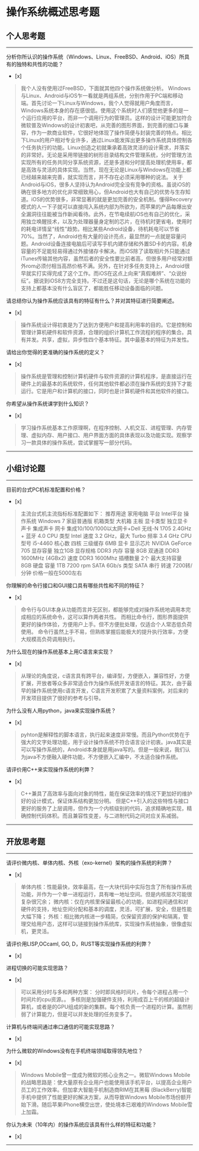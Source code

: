 # 操作系统概述思考题

## 个人思考题

---

分析你所认识的操作系统（Windows、Linux、FreeBSD、Android、iOS）所具有的独特和共性的功能？
- [x]  

>    我个人没有使用过FreeBSD，下面就其他四个操作系统做分析。
     Windows与Linux、Android与iOS乍一看就是两组系统，分别作用于PC端和移动端。首先讨论一下Linux与Windows，我个人觉得就用户角度而言，Windows系统本身的存在感很低。使用这个系统时人们感觉他更多的是一个运行应用的平台，而非一个调用行为的管理员。这样的设计可能更加符合微软普及Windows的设计初衷吧，从完善的图形界面，到完善的接口与兼容，作为一款商业软件，它很好地体现了操作简便与封装完善的特点。相比下Linux的用户相对专业许多，通过Linux能发挥出更多操作系统具体控制各个任务执行的功能。Linux创造之初就秉承着高效灵活的设计需求，并落实的非常好。无论是采用带链接的树形目录结构文件管理系统，分时管理方法实现所有的任务共同分享系统资源，还是多道和分时提高处理机使用率，都是高效与灵活的具体实现。当然，现在无论是Linux与Windows在功能上都已经越来越来完善，就实现而言，并不存在必须采用哪种的说法。
     关于Android与iOS，很多人坚持认为Android完全没有竞争的资格。虽说iOS的确在很多地方的优化非常细致用心，但Android也大有自己的优势与生存知道。iOS的优势很多，非常显著的就是更加完善的安全机制。懂得Recovery模式的人一下子就可以直接闯入系统内部为所欲为，而苹果的产品每爆出安全漏洞往往能被当作新闻看待。此外，在节电续航iOS也有自己的优化，采用独立唤醒技术，以及为处理器量身定制的芯片，在待机时更省电，使用时的耗电详情呈“线性”趋势。相比某些Android设备，待机耗电可以节省70%。当然了，Android也有大量的设计亮点，最显然的一点就是容量问题。Android设备连接电脑后可读写手机内建存储和外置SD卡的内容。机身容量的不足能轻易得通过外接储存卡解决。而iOS除了读取相片外只能通过iTunes传输其他内容，虽然后者的安全性要比前者高，但很多用户经常对额外rom必须付相当高昂价格不满。另外，在针对多任务支持上，Android很早就实打实得完成了这个工作。而iOS在这点上向来“真假难辨”、“众说纷纭”。据说到iOS8方完全支持。不过还是这句话，无论是哪个系统在功能的支持上都基本没有什么盲区了，都能胜任移动设备面临的问题。
   

请总结你认为操作系统应该具有的特征有什么？并对其特征进行简要阐述。
- [x]  

>   操作系统设计得初衷是为了达到方便用户和提高利用率的目的。它是控制和管理计算机硬件和软件资源，合理的组织计算机工作流程的程序的集合。具有并发。共享，虚拟，异步性四个基本特征。其中最基本的特征为并发性。

请给出你觉得的更准确的操作系统的定义？
- [x]  

>   操作系统是管理和控制计算机硬件与软件资源的计算机程序，是直接运行在硬件上的最基本的系统软件，任何其他软件都必须在操作系统的支持下才能运行。它是用户和计算机的接口，同时也是计算机硬件和其他软件的接口。

你希望从操作系统课学到什么知识？
- [x]  

>   学习操作系统基本工作原理啊，在程序控制、人机交互、进程管理、内存管理、虚拟内存、用户接口、用户界面方面的具体表现以及功能实现。观察学习一款具体的操作系统，尝试掌握写一部分代码。

---

## 小组讨论题

---

目前的台式PC机标准配置和价格？
- [x]  

> 主流台式机主流指标标准配置如下：
推荐用途	家用电脑
平台	Intel平台
操作系统	Windows 7 家庭普通版
机箱类型	大机箱
主板
显卡类型	独立显卡
声卡	集成声卡
网卡	集成10/100/1000以太网卡+Dell 无线-N 1705 2.4GHz + 蓝牙 4.0
CPU
类型	Intel
速度	3.2 GHz，最大 Turbo 频率 3.4 GHz
CPU型号	i5-4460
核心数	四核
三级缓存	6MB
显卡
显示芯片	NVIDIA GeForce 705
显存容量	独立1GB
显存规格	DDR3
内存
容量	8GB 双通道 DDR3 1600MHz (4GBx2)
速度	DDR3 1600Mhz
插槽数量	2个
最大支持容量	8GB
硬盘
容量	1TB 7200 rpm SATA 6Gb/s
类型	SATA 串行
转速	7200转/分钟
价格一般在5000左右

你理解的命令行接口和GUI接口具有哪些共性和不同的特征？
- [x]  

> 命令行与GUI本身从功能而言并无区别，都能够完成对操作系统地调用本完成相应的系统命令，这可以算作两者共性。
  而相比命令行，图形界面提供更好的操作体验，方便用户上手。但不方便批处理，仅适合个人常态低负荷使用。
  命令行虽然上手不易，但熟练掌握后能极大的提升执行效率，方便大规模高负荷调用执行。

为什么现在的操作系统基本上用C语言来实现？
- [x]  

>  从理论的角度说，c语言具有跨平台，编译型，方便嵌入，兼容性好，方便扩展，开放者等众多非常适合作为操作系统开发语言的特征。其次，由于最早的操作系统使用c语言开发，C语言开发积累了大量资料案例，对后来的开发项目提供了很好的参考与引导。

为什么没有人用python，java来实现操作系统？
- [x]  

>  pyhton是解释性的脚本语言，执行起来速度非常慢。而且Python优势在于强大的文字处理功能，用于设计操作系统不符合语言设计初衷。java其实是可以写操作系统的，Android本身就是用java写的。但是一般来说，我们认为java不方便融入硬件功能，不方便嵌入汇编中，不太适合操作系统。

请评价用C++来实现操作系统的利弊？
- [x]  

>  C++兼具了高效率与面向对象的特性，能在保证效率的情况下更加好的维护好的设计模式，保证体系结构更加分明。
但是C++引入的这些特性与接口更好的服务了上层调用，但作为一个内核级别的代码，追求精确地实现，精确控制代码体积。而且兼容性变差，与二进制代码之间对应关系减弱。

---

## 开放思考题

---

请评价微内核、单体内核、外核（exo-kernel）架构的操作系统的利弊？
- [x]  

>  单体内核：性能最快，效率最高，在一大块代码中实际包含了所有操作系统功能，并作为一个单一进程运行，具有唯一地址空间。但是内核层次可能很复杂很冗余；
   微内核：仅在内核里保留最核心的功能，如进程间通信和对硬件的支持，地址空间分配和基本的调度，灵活，可扩展，安全，但是性能大幅下降；
   外核：相比微内核进一步精简，仅保留资源的保护和隔离，管理交给用户态，这样可以链接到操作系统库，实现操作系统抽象，很像虚拟机，更灵活。

请评价用LISP,OCcaml, GO, D，RUST等实现操作系统的利弊？
- [x]  

>  

进程切换的可能实现思路？
- [x]  

>  可以采用分时与多和两种方案：
   分时即风格时间片，令每个进程占用一个时间片的cpu资源。。
   多核则是加强硬件支持，利用成百上千的核的超级计算机，或者是的GPU组成的新的集群。每个核负责一个进程的计算。虽然削弱了计算能力，但是可以并发处理的任务变多了。

计算机与终端间通过串口通信的可能实现思路？
- [x]  

>  

为什么微软的Windows没有在手机终端领域取得领先地位？
- [x]  

>  Windows Mobile曾一度成为微软的核心业务之一。微软Windows Mobile的战略思路是：使大量原有企业用户也能使用该手机平台，以提高企业用户员工的工作效率。但加拿大智能手机制造商RIM在其黑莓 (BlackBerry)智能手机中提供了性能更好的解决方案，从而导致Windows Mobile市场份额开始下滑。随后苹果iPhone横空出世，使处境本已艰难的Windows Mobile雪上加霜。

你认为未来（10年内）的操作系统应该具有什么样的特征和功能？
- [x]  

>  

---
